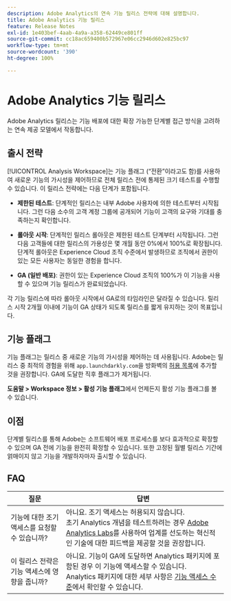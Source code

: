 ```yaml
---
description: Adobe Analytics의 연속 기능 릴리스 전략에 대해 설명합니다.
title: Adobe Analytics 기능 릴리스
feature: Release Notes
exl-id: 1e403bef-4aab-4a9a-a358-62449ce801ff
source-git-commit: cc18ac659400b572967e06cc2946d602e825bc97
workflow-type: tm+mt
source-wordcount: '390'
ht-degree: 100%

---
```


# Adobe Analytics 기능 릴리스

Adobe Analytics 릴리스는 기능 배포에 대한 확장 가능한 단계별 접근 방식을 고려하는 연속 제공 모델에서 작동합니다.

## 출시 전략

[!UICONTROL Analysis Workspace]는 기능 플래그 (“전환”이라고도 함)를 사용하여 새로운 기능의 가시성을 제어하므로 전체 릴리스 전에 통제된 크기 테스트를 수행할 수 있습니다. 이 릴리스 전략에는 다음 단계가 포함됩니다.

* **제한된 테스트**: 단계적인 릴리스는 내부 Adobe 사용자에 의한 테스트부터 시작됩니다. 그런 다음 소수의 고객 계정 그룹에 공개되어 기능이 고객의 요구와 기대를 충족하는지 확인합니다.

* **롤아웃 시작**: 단계적인 릴리스 롤아웃은 제한된 테스트 단계부터 시작됩니다. 그런 다음 고객들에 대한 릴리스의 가용성은 몇 개월 동안 0%에서 100%로 확장됩니다. 단계적 롤아웃은 Experience Cloud 조직 수준에서 발생하므로 조직에서 권한이 있는 모든 사용자는 동일한 경험을 합니다.

* **GA (일반 배포)**: 권한이 있는 Experience Cloud 조직의 100%가 이 기능을 사용할 수 있으며 기능 릴리스가 완료되었습니다.

각 기능 릴리스에 따라 롤아웃 시작에서 GA로의 타임라인은 달라질 수 있습니다. 릴리스 시작 2개월 이내에 기능이 GA 상태가 되도록 릴리스를 짧게 유지하는 것이 목표입니다.

## 기능 플래그

기능 플래그는 릴리스 중 새로운 기능의 가시성을 제어하는 데 사용됩니다. Adobe는 릴리스 중 최적의 경험을 위해 `app.launchdarkly.com`을 방화벽의 [허용 목록](/help/technotes/ip-addresses.md)에 추가할 것을 권장합니다. GA에 도달한 직후 플래그가 제거됩니다.

**도움말 > Workspace 정보 > 활성 기능 플래그**&#x200B;에서 언제든지 활성 기능 플래그를 볼 수 있습니다.

## 이점

단계별 릴리스를 통해 Adobe는 소프트웨어 배포 프로세스를 보다 효과적으로 확장할 수 있으며 GA 전에 기능을 완전히 확정할 수 있습니다. 또한 고정된 월별 릴리스 기간에 얽매이지 않고 기능을 개발하자마자 출시할 수 있습니다.

## FAQ

| 질문 | 답변 |
| --- | --- |
| 기능에 대한 조기 액세스를 요청할 수 있습니까? | 아니요. 조기 액세스는 허용되지 않습니다.<br>초기 Analytics 개념을 테스트하려는 경우 [Adobe Analytics Labs](/help/analyze/labs.md)를 사용하여 업계를 선도하는 혁신적인 기술에 대한 피드백을 제공할 것을 권장합니다. |
| 이 릴리스 전략은 기능 액세스에 영향을 줍니까? | 아니요. 기능이 GA에 도달하면 Analytics 패키지에 포함된 경우 이 기능에 액세스할 수 있습니다.<br>Analytics 패키지에 대한 세부 사항은 [기능 액세스 수준](/help/admin/admin/company/feature-access-levels.md)에서 확인할 수 있습니다. |
